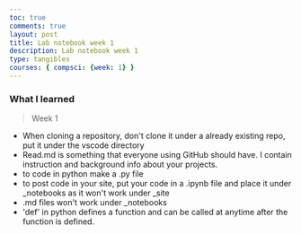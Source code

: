```yaml
---
toc: true
comments: true
layout: post
title: Lab notebook week 1
description: Lab notebook week 1
type: tangibles
courses: { compsci: {week: 1} }
---
```


### What I learned
> Week 1
- When cloning a repository, don't clone it under a already existing repo, put it under the vscode directory
- Read.md is something that everyone using GitHub should have. I contain instruction and background info about your projects.
- to code in python make a .py file
- to post code in your site, put your code in a .ipynb file and place it under _notebooks as it won't work under _site
- .md files won't work under _notebooks
- 'def' in python defines a function and can be called at anytime after the function is defined.
